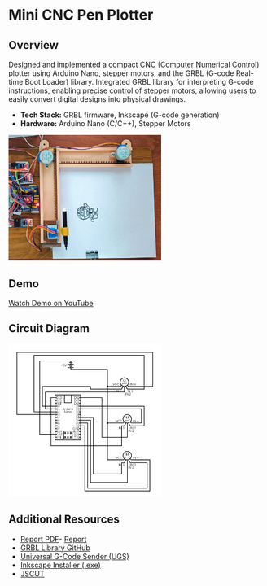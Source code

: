 # Mini CNC Pen Plotter

## Overview

Designed and implemented a compact CNC (Computer Numerical Control) plotter using Arduino Nano, stepper motors, and the GRBL (G-code Real-time Boot Loader) library. Integrated GRBL library for interpreting G-code instructions, enabling precise control of stepper motors, allowing users to easily convert digital designs into physical drawings.

- **Tech Stack:** GRBL firmware, Inkscape (G-code generation)
- **Hardware:** Arduino Nano (C/C++), Stepper Motors
  
<img src="Project_images/Image%20(1).jpeg" alt="Project Image" width="300">

## Demo

[Watch Demo on YouTube](https://www.youtube.com/watch?v=nTrbES8yj90)

## Circuit Diagram

<img src="./circuit_diagram/Circuit%20Diagram.jpeg" alt="Circuit Diagram" width="300">

## Additional Resources

- [Report PDF](Report.pdf)- [Report](Report.pdf)
- [GRBL Library GitHub](https://github.com/TGit-Tech/GRBL-28byj-48)
- [Universal G-Code Sender (UGS)](https://winder.github.io/ugs_website/download/)
- [Inkscape Installer (.exe)](https://inkscape.org/release/1.0.2/windows/)
- [JSCUT](https://jscut.org/)
